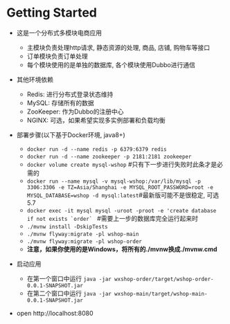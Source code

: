 # Getting Started

- 这是一个分布式多模块电商应用
  - 主模块负责处理http请求, 静态资源的处理, 商品, 店铺, 购物车等接口
  - 订单模块负责订单处理
  - 每个模块使用的是单独的数据库, 各个模块使用Dubbo进行通信
  
- 其他环境依赖
  - Redis: 进行分布式登录状态维持
  - MySQL: 存储所有的数据
  - ZooKeeper: 作为Dubbo的注册中心
  - NGINX: 可选，如果希望实现多实例部署和负载均衡
  
- 部署步骤(以下基于Docker环境, java8+)
  - `docker run -d --name redis -p 6379:6379 redis`
  - `docker run -d --name zookeeper -p 2181:2181 zookeeper`
  - `docker volume create mysql-wshop` #只有下一步进行失败时此条才是必需的
  - `docker run --name mysql -v mysql-wshop:/var/lib/mysql -p 3306:3306 -e TZ=Asia/Shanghai -e MYSQL_ROOT_PASSWORD=root -e MYSQL_DATABASE=wshop -d mysql:latest`#最新版可能不是很稳定, 可选5.7
  - ```docker exec -it mysql mysql -uroot -proot -e 'create database if not exists `order` ```   #需要上一步的数据库完全运行起来时
  - `./mvnw install -DskipTests` 
  - `./mvnw flyway:migrate -pl wshop-main`
  - `./mvnw flyway:migrate -pl wshop-order`
  - **注意，如果你使用的是Windows，将所有的./mvnw换成./mvnw.cmd**
  
- 启动应用
  - 在第一个窗口中运行 `java -jar wxshop-order/target/wshop-order-0.0.1-SNAPSHOT.jar`
  - 在第二个窗口中运行 `java -jar wxshop-main/target/wshop-main-0.0.1-SNAPSHOT.jar`  

- open http://localhost:8080  